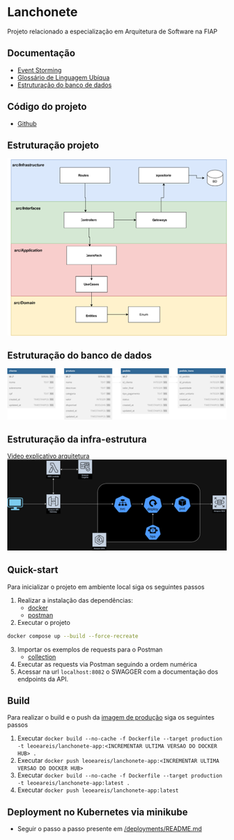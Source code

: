 # Lanchonete
Projeto relacionado a especialização em Arquitetura de Software na FIAP

## Documentação

- [Event Storming](https://miro.com/app/board/uXjVMhCtq7A=/?share_link_id=4017855910)
- [Glossário de Linguagem Ubíqua](https://github.com/teamG11/lanchonete/blob/main/docs/linguagem-ubiqua.md)
- [Estruturação do banco de dados](https://github.com/teamG11/lanchonete/blob/main/docs/database.md)

## Código do projeto

- [Github](https://github.com/teamG11/lanchonete)

## Estruturação projeto
![Diagrama](docs/resources/arquitetura-lanchonete.svg)

## Estruturação do banco de dados
![Diagrama](docs/resources/lanchonete.svg)

## Estruturação da infra-estrutura
[Video explicativo arquitetura]()
![Diagrama](docs/resources/arquitetura.png)

## Quick-start
Para inicializar o projeto em ambiente local siga os seguintes passos

1. Realizar a instalação das dependências:
    - [docker](https://docs.docker.com/engine/install/)
    - [postman](https://www.postman.com/downloads/)
2. Executar o projeto
```sh
docker compose up --build --force-recreate
```
3. Importar os exemplos de requests para o Postman
    - [collection](tooling/postman/lanchonete.postman_collection.json)
4. Executar as requests via Postman seguindo a ordem numérica
5. Acessar na url `localhost:8082` o SWAGGER com a documentação dos endpoints da API.

## Build
Para realizar o build e o push da [imagem de produção](https://hub.docker.com/repository/docker/leoeareis/lanchonete-app/general) siga os seguintes passos

1. Executar `docker build --no-cache -f Dockerfile --target production -t leoeareis/lanchonete-app:<INCREMENTAR ULTIMA VERSAO DO DOCKER HUB> .`
2. Executar `docker push leoeareis/lanchonete-app:<INCREMENTAR ULTIMA VERSAO DO DOCKER HUB>`
3. Executar `docker build --no-cache -f Dockerfile --target production -t leoeareis/lanchonete-app:latest .`
4. Executar `docker push leoeareis/lanchonete-app:latest`

## Deployment no Kubernetes via minikube

- Seguir o passo a passo presente em [/deployments/README.md](https://github.com/teamG11/lanchonete/tree/main/deployments) 

